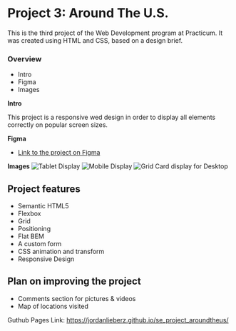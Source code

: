 # Project 3: Around The U.S.

This is the third project of the Web Development program at Practicum. It was created using HTML and CSS, based on a design brief.

### Overview

- Intro
- Figma
- Images

**Intro**

This project is a responsive wed design in order to display all elements correctly on popular screen sizes.

**Figma**

- [Link to the project on Figma](https://www.figma.com/file/ii4xxsJ0ghevUOcssTlHZv/Sprint-3%3A-Around-the-US?node-id=0%3A1)

**Images**
![Tablet Display](../Screen%20Shot%202023-02-15%20at%207.21.40%20PM.png)
![Mobile Display](../Screen%20Shot%202023-02-15%20at%207.21.16%20PM.png)
![Grid Card display for Desktop](../Screen%20Shot%202023-02-15%20at%207.20.59%20PM.png)

## Project features

- Semantic HTML5
- Flexbox
- Grid
- Positioning
- Flat BEM
- A custom form
- CSS animation and transform
- Responsive Design

## Plan on improving the project

- Comments section for pictures & videos
- Map of locations visited

Guthub Pages Link:
https://jordanlieberz.github.io/se_project_aroundtheus/
